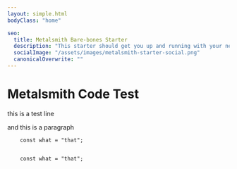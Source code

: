 ```yaml
---
layout: simple.html
bodyClass: "home"

seo:
  title: Metalsmith Bare-bones Starter
  description: "This starter should get you up and running with your new favorite static site genrator Metalsmith"
  socialImage: "/assets/images/metalsmith-starter-social.png"
  canonicalOverwrite: ""
---
```

# Metalsmith Code Test

this is a test line

<p>and this is a paragraph</p>

```
    const what = "that";
    
    
    const what = "that";
```